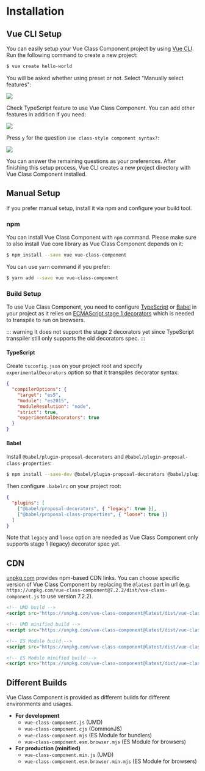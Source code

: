 # Installation

## Vue CLI Setup

You can easily setup your Vue Class Component project by using [Vue CLI](https://cli.vuejs.org/). Run the following command to create a new project:

```sh
$ vue create hello-world
```

You will be asked whether using preset or not. Select "Manually select features":

![](../assets/vue-cli-1.png)

Check TypeScript feature to use Vue Class Component. You can add other features in addition if you need:

![](../assets/vue-cli-2.png)

Press `y` for the question `Use class-style component syntax?`:

![](../assets/vue-cli-3.png)

You can answer the remaining questions as your preferences. After finishing this setup process, Vue CLI creates a new project directory with Vue Class Component installed.

## Manual Setup

If you prefer manual setup, install it via npm and configure your build tool.

### npm

You can install Vue Class Component with `npm` command. Please make sure to also install Vue core library as Vue Class Component depends on it:

```sh
$ npm install --save vue vue-class-component
```

You can use `yarn` command if you prefer:

```sh
$ yarn add --save vue vue-class-component
```

### Build Setup

To use Vue Class Component, you need to configure [TypeScript](https://www.typescriptlang.org/) or [Babel](https://babeljs.io/) in your project as it relies on [ECMAScript stage 1 decorators](https://github.com/wycats/javascript-decorators/blob/master/README.md) which is needed to transpile to run on browsers.

::: warning
It does not support the stage 2 decorators yet since TypeScript transpiler still only supports the old decorators spec.
:::

#### TypeScript

Create `tsconfig.json` on your project root and specify `experimentalDecorators` option so that it transpiles decorator syntax:

```json
{
  "compilerOptions": {
    "target": "es5",
    "module": "es2015",
    "moduleResolution": "node",
    "strict": true,
    "experimentalDecorators": true
  }
}
```

#### Babel

Install `@babel/plugin-proposal-decorators` and `@babel/plugin-proposal-class-properties`:

```sh
$ npm install --save-dev @babel/plugin-proposal-decorators @babel/plugin-proposal-class-properties
```

Then configure `.babelrc` on your project root:

```json
{
  "plugins": [
    ["@babel/proposal-decorators", { "legacy": true }],
    ["@babel/proposal-class-properties", { "loose": true }]
  ]
}
```

Note that `legacy` and `loose` option are needed as Vue Class Component only supports stage 1 (legacy) decorator spec yet.

## CDN

[unpkg.com](https://unpkg.com/) provides npm-based CDN links. You can choose specific version of Vue Class Component by replacing the `@latest` part in url (e.g. `https://unpkg.com/vue-class-component@7.2.2/dist/vue-class-component.js` to use version 7.2.2).

```html
<!-- UMD build -->
<script src="https://unpkg.com/vue-class-component@latest/dist/vue-class-component.js"></script>

<!-- UMD minified build -->
<script src="https://unpkg.com/vue-class-component@latest/dist/vue-class-component.min.js"></script>

<!-- ES Module build -->
<script src="https://unpkg.com/vue-class-component@latest/dist/vue-class-component.esm.browser.js"></script>

<!-- ES Module minified build -->
<script src="https://unpkg.com/vue-class-component@latest/dist/vue-class-component.esm.browser.min.js"></script>
```

## Different Builds

Vue Class Component is provided as different builds for different environments and usages.

- **For development**
  - `vue-class-component.js` (UMD)
  - `vue-class-component.cjs` (CommonJS)
  - `vue-class-component.mjs` (ES Module for bundlers)
  - `vue-class-component.esm.browser.mjs` (ES Module for browsers)
- **For production (minified)**
  - `vue-class-component.min.js` (UMD)
  - `vue-class-component.esm.browser.min.mjs` (ES Module for browsers)

